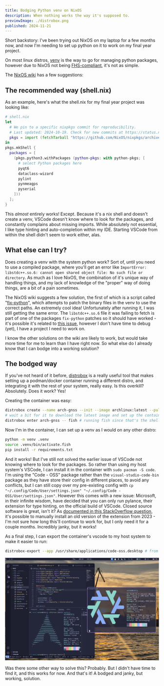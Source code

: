 ```yaml
---
title: Bodging Python venv on NixOS
description: When nothing works the way it's supposed to.
previewImage: ./distrobox.png
published: 2024-11-21
---
```


Short backstory: I've been trying out NixOS on my laptop for a few months now, and now I'm needing to set up python on it to work on my final year project.

On most linux distros, [venv](https://wiki.archlinux.org/title/Python/Virtual_environment) is the way to go for managing python packages, however due to NixOS not being [FHS-compliant](https://en.wikipedia.org/wiki/Filesystem_Hierarchy_Standard), it's not as simple.

The [NixOS wiki](https://wiki.nixos.org/wiki/Python) has a few suggestions:

## The recommended way (shell.nix)

As an example, here's what the shell.nix for my final year project was looking like:

```nix
# shell.nix
let
  # We pin to a specific nixpkgs commit for reproducibility.
  # Last updated: 2024-10-19. Check for new commits at https://status.nixos.org.
  pkgs = import (fetchTarball "https://github.com/NixOS/nixpkgs/archive/8c4dc69b9732f6bbe826b5fbb32184987520ff26.tar.gz") { };
in
pkgs.mkShell {
  packages = [
    (pkgs.python3.withPackages (python-pkgs: with python-pkgs; [
      # select Python packages here
      pyqt6
      dataclass-wizard
      pylint
      pynmeagps
      pyserial
    ]))
  ];
}
```

This _almost_ entirely works! Except. Because it's a nix shell and doesn't create a venv, VSCode doesn't know where to look for the packages, and constantly complains about missing imports. While absolutely not essential, I like type hinting and auto-completion within my IDE. Starting VSCode from within the shell didn't seem to work either, alas.

## What else can I try?

Does creating a venv with the system python work? Sort of, until you need to use a compiled package, where you'll get an error like `ImportError: libstdc++.so.6: cannot open shared object file: No such file or directory`. As much as I love NixOS, the combination of it's unique way of handling things, and my lack of knowledge of the "proper" way of doing things, are a bit of a pain sometimes.

The NixOS wiki suggests a few solution, the first of which is a script called "[fix-python](https://github.com/GuillaumeDesforges/fix-python/)", which attempts to patch the binary files in the venv to use the correct paths. An extremely cool idea! Unfortunately after running it, I was still getting the same error. The `libstdc++.so.6` file it was failing to fetch is part of one of the packages `fix-python` patches so it should have worked - it's possible it's related to [this issue](https://github.com/GuillaumeDesforges/fix-python/issues/6), however I don't have time to debug (yet), I have a project I need to work on.

I know the other solutions on the wiki are likely to work, but would take more time for me to learn than I have right now. So what else do I already know that I can bodge into a working solution?

## The bodged way

If you've not heard of it before, [distrobox](https://github.com/89luca89/distrobox) is a really useful tool that makes setting up a podman/docker container running a different distro, and integrating it with the rest of your system, really easy. Is this overkill? Absolutely. Does it work? Yes!

Creating the container was easy:

```sh
distrobox create --name arch-gnss --init --image archlinux:latest --pull --additional-packages "fish python nano"
# wait a bit for it to download the latest image and set up the container
distrobox enter arch-gnss -- fish # running fish since that's the shell i like
```

Now I'm in the container, I can set up a venv as I would on any other distro:

```sh
python -m venv .venv
source .venv/bin/activate.fish
pip install -r requirements.txt
```

And it works! But I've still not solved the earlier issue of VSCode not knowing where to look for the packages. So rather than using my host system's VSCode, I can install it in the container with `sudo pacman -S code`. I'm using the "Code - OSS" package rather than the `visual-studio-code-bin` package as they have store their config in different places, to avoid any conflicts, but I can still copy over my pre-existing config with `cp "~/.config/Code/User/settings.json" "~/.config/Code - OSS/User/settings.json"`. However this comes with a new issue: Microsoft, in their infinite wisdom, have decided that you can only run pylance, their extension for type hinting, on the official build of VSCode. Closed source software is great, isn't it? As [documented in this StackOverflow question](https://stackoverflow.com/questions/75345501/make-python-code-highlighting-for-vscodium-equal-to-vscode), it's possible to manually install an old version of the extension from 2023 - I'm not sure how long this'll continue to work for, but I only need it for a couple months. Incredibly janky, but it works!

As a final step, I can export the container's vscode to my host system to make it easier to run:

```sh
distrobox-export --app /usr/share/applications/code-oss.desktop # from within the container
```

![Screenshot showing VSCode with a working venv, thinking it's in an Arch Linux system, alongside a display showing the system is running NixOS](distrobox.png)

Was there some other way to solve this? Probably. But I didn't have time to find it, and this works for now. And that's it! A bodged and janky, but working, solution.
